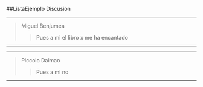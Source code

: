 ##ListaEjemplo Discusion

---
>Miguel Benjumea
>>Pues a mi el libro x me ha encantado
---

---
>Piccolo Daimao
>>Pues a mi no
---

